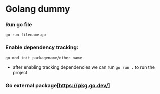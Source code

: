 # Golang dummy

### Run go file
`go run filename.go`

### Enable dependency tracking:
`go mod init packagename/other_name`
- after enabling tracking dependencies we can run `go run .` to run the project

### Go external package[https://pkg.go.dev/]
